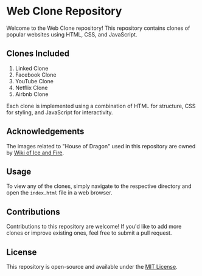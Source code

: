 # Web Clone Repository

Welcome to the Web Clone repository! This repository contains clones of popular websites using HTML, CSS, and JavaScript.

## Clones Included

1. Linked Clone
2. Facebook Clone
3. YouTube Clone
4. Netflix Clone
5. Airbnb Clone

Each clone is implemented using a combination of HTML for structure, CSS for styling, and JavaScript for interactivity.

## Acknowledgements

The images related to "House of Dragon" used in this repository are owned by [Wiki of Ice and Fire](https://awoiaf.westeros.org/).

## Usage

To view any of the clones, simply navigate to the respective directory and open the `index.html` file in a web browser.

## Contributions

Contributions to this repository are welcome! If you'd like to add more clones or improve existing ones, feel free to submit a pull request.

## License

This repository is open-source and available under the [MIT License](LICENSE).
